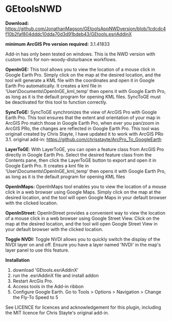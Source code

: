 # GEtoolsNWD

**Download:** https://github.com/JonathanMagson/GEtoolsAppNWDversion/blob/1cdcdc4f10b2faf804dddc10dda70d3d91bdeb43/GEtools.esriAddinX

**minimum ArcGIS Pro version required:** 3.1.41833

﻿Add-in has only been tested on windows. This is the NWD version with custom tools for non-woody-disturbance workflows.

**OpenInGE:** This tool allows you to view the location of a mouse click in Google Earth Pro. Simply click on the map at the desired location, and the tool will generate a KML file with the coordinates and open it in Google Earth Pro automatically. It creates a kml file in ‘User\Documents\OpenInGE_kml_temp’ then opens it with Google Earth Pro, as long as it is the default program for opening KML files. SyncToGE must be deactivated for this tool to function correctly.

**SyncToGE:** SyncToGE synchronizes the view of ArcGIS Pro with Google Earth Pro. This tool ensures that the extent and orientation of your map in ArcGIS Pro match those in Google Earth Pro, when ever you pan/zoom in ArcGIS PRo, the changes are reflected in Google Earth Pro. This tool was originall created by Chris Stayte, I have updated it to work with ArcGIS PRo 3.1. original add-in: https://github.com/chrisstayte/ArcPro_To_GoogleEarth

**LayerToGE**: With LayerToGE, you can open a feature class from ArcGIS Pro directly in Google Earth Pro. Select the desired feature class from the Contents pane, then click the LayerToGE button to export and open it in Google Earth Pro. It creates a kml file in ‘User\Documents\OpenInGE_kml_temp’ then opens it with Google Earth Pro, as long as it is the default program for opening KML files

**OpenInMaps:** OpenInMaps tool enables you to view the location of a mouse click in a web browser using Google Maps. Simply click on the map at the desired location, and the tool will open Google Maps in your default browser with the clicked location.

**OpenInStreet:** OpenInStreet provides a convenient way to view the location of a mouse click in a web browser using Google Street View. Click on the map at the desired location, and the tool will open Google Street View in your default browser with the clicked location.

**Toggle NVDI:** Toggle NVDI allows you to quickly switch the display of the NVDI layer on and off. Ensure you have a layer named 'NVDI' in the map's layer panel to use this feature.

**Installation**
1. download 'GEtools.esriAddinX'
2. run the .esriAddinX file and install addon
3. Restart ArcGis Pro.
4. Access tools in the Add-in ribbon
5. Configure Google Earth. Go to Tools > Options > Navigation > Change the Fly-To Speed to 5


See LICENCE for  licences and acknowledgement for this plugin, including the MIT licence for Chris Stayte's original add-in.


